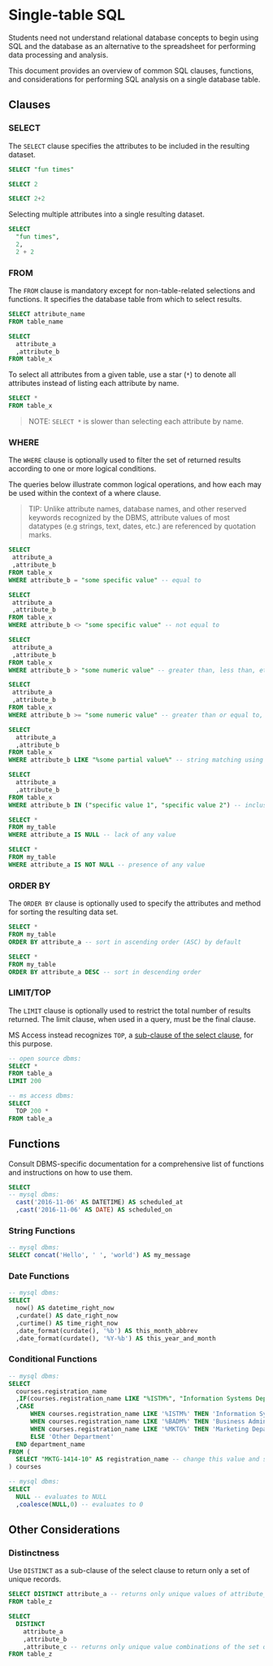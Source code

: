 # Single-table SQL

Students need not understand relational database concepts to begin using SQL and the database as an alternative to the spreadsheet for performing data processing and analysis.

This document provides an overview of common SQL clauses, functions, and considerations for performing SQL analysis on a single database table.

## Clauses

### SELECT

The `SELECT` clause specifies the attributes to be included in the resulting dataset.

```` sql
SELECT "fun times"
````

```` sql
SELECT 2
````

```` sql
SELECT 2+2
````

Selecting multiple attributes into a single resulting dataset.

```` sql
SELECT
  "fun times",
  2,
  2 + 2
````

### FROM

The `FROM` clause is mandatory except for non-table-related selections and functions.
 It specifies the database table from which to select results.

```` sql
SELECT attribute_name
FROM table_name
````

```` sql
SELECT
  attribute_a
  ,attribute_b
FROM table_x
````

To select all attributes from a given table,
 use a star (`*`) to denote all attributes instead of listing each attribute by name.

```` sql
SELECT *
FROM table_x
````

> NOTE: `SELECT *` is slower than selecting each attribute by name.

### WHERE

The `WHERE` clause is optionally used to
 filter the set of returned results according to one or more logical conditions.

The queries below illustrate common logical operations, and how each may be used within the context of a where clause.

> TIP: Unlike attribute names, database names, and other reserved keywords recognized by the DBMS, attribute values of most datatypes (e.g strings, text, dates, etc.) are referenced by quotation marks.

```` sql
SELECT
 attribute_a
 ,attribute_b
FROM table_x
WHERE attribute_b = "some specific value" -- equal to
````

```` sql
SELECT
 attribute_a
 ,attribute_b
FROM table_x
WHERE attribute_b <> "some specific value" -- not equal to
````

```` sql
SELECT
 attribute_a
 ,attribute_b
FROM table_x
WHERE attribute_b > "some numeric value" -- greater than, less than, etc.
````

```` sql
SELECT
 attribute_a
 ,attribute_b
FROM table_x
WHERE attribute_b >= "some numeric value" -- greater than or equal to, less than or equal to, etc.
````

```` sql
SELECT
  attribute_a
  ,attribute_b
FROM table_x
WHERE attribute_b LIKE "%some partial value%" -- string matching using `LIKE` and `%`
````

```` sql
SELECT
  attribute_a
  ,attribute_b
FROM table_x
WHERE attribute_b IN ("specific value 1", "specific value 2") -- inclusion in a list
````

```` sql
SELECT *
FROM my_table
WHERE attribute_a IS NULL -- lack of any value
````

```` sql
SELECT *
FROM my_table
WHERE attribute_a IS NOT NULL -- presence of any value
````

### ORDER BY

The `ORDER BY` clause is optionally used to
 specify the attributes and method for sorting the resulting data set.

```` sql
SELECT *
FROM my_table
ORDER BY attribute_a -- sort in ascending order (ASC) by default
````

```` sql
SELECT *
FROM my_table
ORDER BY attribute_a DESC -- sort in descending order
````

### LIMIT/TOP

The `LIMIT` clause is optionally used to restrict the total number of results returned. The limit clause, when used in a query, must be the final clause.

MS Access instead recognizes `TOP`, a [sub-clause of the select clause](http://www.w3schools.com/sql/sql_top.asp), for this purpose.

```` sql
-- open source dbms:
SELECT *
FROM table_a
LIMIT 200

-- ms access dbms:
SELECT
  TOP 200 *
FROM table_a
````

## Functions

Consult DBMS-specific documentation for a comprehensive list of functions and instructions on how to use them.

```` sql
SELECT
-- mysql dbms:
  cast('2016-11-06' AS DATETIME) AS scheduled_at
  ,cast('2016-11-06' AS DATE) AS scheduled_on
````

### String Functions

```` sql
-- mysql dbms:
SELECT concat('Hello', ' ', 'world') AS my_message
````

### Date Functions

```` sql
-- mysql dbms:
SELECT
  now() AS datetime_right_now
  ,curdate() AS date_right_now
  ,curtime() AS time_right_now
  ,date_format(curdate(), '%b') AS this_month_abbrev
  ,date_format(curdate(), '%Y-%b') AS this_year_and_month
````

### Conditional Functions

```` sql
-- mysql dbms:
SELECT
  courses.registration_name
  ,IF(courses.registration_name LIKE "%ISTM%", "Information Systems Department", "Other Department") AS department_classification
  ,CASE
      WHEN courses.registration_name LIKE '%ISTM%' THEN 'Information Systems Department'
      WHEN courses.registration_name LIKE '%BADM%' THEN 'Business Administration Department'
      WHEN courses.registration_name LIKE '%MKTG%' THEN 'Marketing Department'
      ELSE 'Other Department'
  END department_name
FROM (
  SELECT "MKTG-1414-10" AS registration_name -- change this value and see what happens ...
) courses
````

```` sql
-- mysql dbms:
SELECT
  NULL -- evaluates to NULL
  ,coalesce(NULL,0) -- evaluates to 0
````

## Other Considerations

### Distinctness

Use `DISTINCT` as a sub-clause of the select clause to return only a set of unique records.

```` sql
SELECT DISTINCT attribute_a -- returns only unique values of attribute_a
FROM table_z
````

```` sql
SELECT
  DISTINCT
    attribute_a
    ,attribute_b
    ,attribute_c -- returns only unique value combinations of the set of all selected attributes
FROM table_z
````
